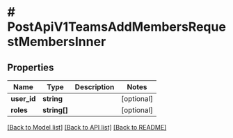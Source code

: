 # # PostApiV1TeamsAddMembersRequestMembersInner

## Properties

Name | Type | Description | Notes
------------ | ------------- | ------------- | -------------
**user_id** | **string** |  | [optional]
**roles** | **string[]** |  | [optional]

[[Back to Model list]](../../README.md#models) [[Back to API list]](../../README.md#endpoints) [[Back to README]](../../README.md)
